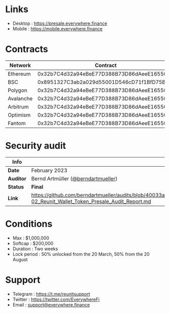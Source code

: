 # Links
  - Desktop : https://presale.everywhere.finance
  - Mobile : https://mobile.everywhere.finance
  
# Contracts

|Network|Contract|Owner|Stablecoin|
|-|-|-|-|
|Ethereum|0x32b7C4d32a94eBeE77D388B73D86dAeeE1655C87|0x3Ef9962A...C0D4ac0fDe|USDT,USDC,BUSD,DAI|
|BSC|0x8951327C3ab2a029d55001D546cD71f1BfD75B1e|0x3Ef9962A...C0D4ac0fDe|BUSD,BUSD-T|
|Polygon|0x32b7C4d32a94eBeE77D388B73D86dAeeE1655C87|0x3Ef9962A...C0D4ac0fDe|USDT,USDC,DAI|
|Avalanche|0x32b7C4d32a94eBeE77D388B73D86dAeeE1655C87|0x3Ef9962A...C0D4ac0fDe|USDT,USDC|
|Arbitrum|0x32b7C4d32a94eBeE77D388B73D86dAeeE1655C87|0x3Ef9962A...C0D4ac0fDe|USDT,USDC,DAI|
|Optimism|0x32b7C4d32a94eBeE77D388B73D86dAeeE1655C87|0x3Ef9962A...C0D4ac0fDe|USDT,USDC,DAI|
|Fantom|0x32b7C4d32a94eBeE77D388B73D86dAeeE1655C87|0x3Ef9962A...C0D4ac0fDe|USDC,DAI|

# Security audit
|  Info       | Value |
| ----------- | ------------------------------------------------------------------------- |
| **Date**    | February 2023                                                             |
| **Auditor** | Bernd Artmüller ([@berndartmueller](https://twitter.com/berndartmueller)) |
| **Status**  | **Final**                                                                 |
| **Link**    | https://github.com/berndartmueller/audits/blob/40033a63d47193aad9dd0d58cbb126d4138dc76e/audits/Reunit%20Wallet/2023-02_Reunit_Wallet_Token_Presale_Audit_Report.md |

# Conditions
  - Max : $1,000,000
  - Softcap : $200,000
  - Duration : Two weeks
  - Lock period : 50% unlocked from the 20 March, 50% from the 20 August
  
# Support
  - Telegram : https://t.me/reunitsupport
  - Twitter : https://twitter.com/EverywhereFi
  - Email : support@everywhere.finance
